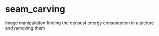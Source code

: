 # seam_carving
Image manipulation finding the densest energy consumption in a picture and removing them 
